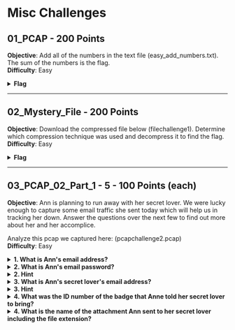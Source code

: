 
# Misc Challenges

## 01_PCAP - 200 Points  
**Objective**: Add all of the numbers in the text file (easy_add_numbers.txt). The sum of the numbers is the flag.  
**Difficulty**: Easy  
<details>
  <summary><strong>Flag</strong></summary>
	  385b87afc8671dee07550290d16a8071
</details>

----------

## 02_Mystery_File - 200 Points  
**Objective**: Download the compressed file below (filechallenge1). Determine which compression technique was used and decompress it to find the flag.  
**Difficulty**: Easy  
<details>
  <summary><strong>Flag</strong></summary>
  VGhhdCBpcyBhIG5pY2UgZmxhZyB5b3UgaGF2ZSB0aGVyZS4gSXQgd291bGQgYmUgYSBzaGFtZSBpZiBpdCBkaXNhcHBlYXJlZC4K
</details>

----------

## 03_PCAP_02_Part_1 - 5 - 100 Points (each)  
**Objective**: Ann is planning to run away with her secret lover. We were lucky enough to capture some email traffic she sent today which will help us in tracking her down. Answer the questions over the next few to find out more about her and her accomplice.

Analyze this pcap we captured here: (pcapchallenge2.pcap)  
**Difficulty**: Easy  
<details>
  <summary><strong>1. What is Ann's email address?</strong></summary>
  terradevil@aol.com
</details>
<details>
  <summary><strong>2. What is Ann's email password?</strong></summary>
  ASUr00lz
</details>
<details>
  <summary><strong>2. Hint</strong></summary>
  Passwords are sometimes encoded when being sent over the network.
</details>
<details>
  <summary><strong>3. What is Ann's secret lover's email address?</strong></summary>
  undercoverlvr@aol.com
</details>
<details>
  <summary><strong>3. Hint</strong></summary>
  There are two email messages that were sent. Try to look for another one.
</details>
<details>
  <summary><strong>4. What was the ID number of the badge that Anne told her secret lover to bring?</strong></summary>
  SUNDVL623 
</details>
<details>
  <summary><strong>4. What is the name of the attachment Ann sent to her secret lover including the file extension?</strong></summary>
  secretrendezvous.docx
</details>